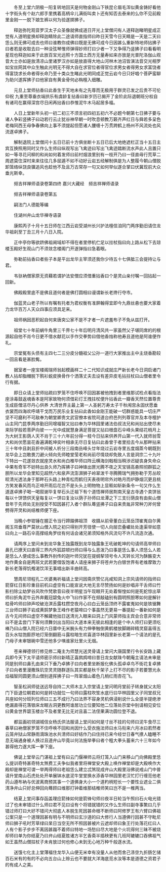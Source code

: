 <!-- { "loadSidebar": true } -->
　　冬至上堂六阴极一阳复转地回天是何物金刚山下铁昆仑眉毛浑似黄金铸好看他十字街头有个赵六郎手里携着高柄伞儿满街叫卖卜还有知否去泰来的么你不见前殿里金刚一一脱下娘生裤以何为验遂掷拂子。

　　释迦弥陀观音罗汉太子众圣像就佛成道日开光上堂僧问有人道释迦睹明星成正觉有人道明星换却释迦睛除此二途请师直指师曰昨日天雪今日天睛是一天是二天曰恁么则无佛可成去也师曰谁教你成佛曰既是无佛可成今日因甚么重新特地师拈拂子曰者若是收取去曰一种没弦琴惟师弹得妙师打曰少者一下又争得乃竖拂子曰看看明星现也释迦如来于此放百宝光远照十方国土西方无量寿如来亦放是光普陀洛伽山观音大士亦如是放清凉山里诸罗汉亦如是放直得大地山河林木池沼皆演法音交光相罗如宝丝网其中众生触此光明无不得大自在求官位者得官位求男女者得男女求富饶者得富饶求长命者得长命乃至十类众生睹此光明同成正觉云岩今日只好唱个菩萨蛮聊为助兴遂挥拂子曰他家自有黄金骨何必栴檀入细雕。

　　元旦上堂师拈香曰此香生于天地未有之先尊而无极用于群灵已发之后贵不可伦仰祝
九重至尊垂衣端拱乐有虞龄复拈香曰新岁历已揭开了金阶此际退朝班分权自有诸司在赢得深宫尽日闲再拈香曰恭惟泥牛木马起居多福。

　　人日上堂新年头初一初二初三不须言初四初五初六不必题今朝第七日拂子要与诸人争彩竖拂子曰动若行云止犹谷神早朝一时吹息顿教万籁齐声红日与舜若多呈色老梅同西王母争春佛向上事不须提起但愿诸人腰缠十万贯跨鹤上杨州不风流处也风流遂卓拂子。

　　解制退院上堂僧问十五日已前十方俱坐断十五日已后大地绝遮栏正当十五日主宾互换照用同时又作么生师曰纵观写出飞禽迹曰写出飞禽迹踏断流水声此人且置只如一等寻花问柳的和尚如何着发师曰前村烟浪里别有一枝开乃曰一径直毋行荒草二周遮莫住深村来来往往几多屈遁不如不动好云岩五经解制俱是为人整履今朝山僧脱卸笼络纵饶良骥追风也趁他不及且万古常存一句又如何举似遂合掌曰伏冀现前大众垂光斯幸。

　　频吉祥禅师语录卷第四终
嘉兴大藏经　频吉祥禅师语录


　　频吉祥禅师语录卷第五

　　嗣法门人德能等编

　　住湖州弁山龙华禅寺语录

　　康熙丙子十月十五日师在江西云岩受湖州长兴护法檀信洎同门两序勤旧请住龙华祖刹至丁丑三月十八日入院。

　　正中亭你等欲跻佛祖阃域却不得在者里停机伫足以拄杖指曰向上路从松下去琼楼玉殿好生观山门不须敛念楼阁门开遂弹指曰急着眼。

　　弥勒前拈香曰者些子本是平出龙华主宰须还我你少待五十七俱胝三会提持让与君。

　　韦驮衲僧家原无资藉若谓护法安僧应须借重拈香曰个是灵山亲付嘱一回拈起一回新。

　　佛殿殿里底不是佛且道何者是佛打圆相曰谩谓新长老搀行夺市。

　　伽蓝灵山老子所以有嘱有托者为君权衡有准屏翰得宜即今九鼎丝悬也要大家着力龙华百万人天众四事应须具足来。

　　祖师祸因恶积起自何来唐突公家不是不才者一片遮羞布子不免从兹打开。

　　祖堂七十年前蜗牛角里三千界七十年后明月清风共一家虽然父子堪同席的的根源起自他不肖今日更不借水献花以手作交拳势曰借他香烛称他寿且道他是阿谁便作礼。

　　宗堂冤有头债有主四七二三分皮分髓祖父公孙一道行大家推出主中主烧香勘较一回且看是甚脸觜。

　　据室者一座宝楼阁瑞师翁起模画样二十二代知识成就庄严新长老今日洞启诸门教人拈却脂帽脱下鹘衫蜕皮换骨作个洒落丈夫去设有差异皮毛拈拄杖曰山僧者里令行有据。

　　即日众请上堂师拈疏曰罗笼不住呼唤不回因甚被他拽到者里维那试检点看指法座涂毒鼓返魂香本是阿家故物何须借彩灯王拽拄杖便升拈香此一瓣香天然位置尊贵生成臣僧洁尽丹心供养
大清世界主最上第一人圣躬万寿太子千秋闱宫永固伏愿垂衣裳而四海欢呼靖干戈而万民乐业复拈曰此香如金刚王能破一切群惑能具一切庄严坚不可磨利不可敌奉为朝堂卿贵文武官僚本省院司道台府邑列列尊官并及本寺檀护山主同门昆季两序勤旧同增福智又拈曰奉为华林园里诸法伯叔法兄和尚拈出使尽未来际学般若菩萨向彼一一光中成就慧身满足菩提又拈曰根盘石伞峰头果结花梢月上为大树王影荫人天不肖于三十六年前分得一枝今日拈来供养开山第一代入就师翁雪大和尚伏愿昙花香遍满乾坤奕叶相承无尽日复拈曰此香曾于者里拾去今从那畔拈来三十年中且剥且折中间被人析分三段南岳峰头廿年烧过云岩寺里五度烟蒸今朝既到龙华会上岂敢畏刀避火倾向先师睦堂莹老和尚前尽情烧却免致人言是洞宗二十九叶下特出一花遂敛衣就座灵水和尚白椎毕师曰阵云横海剑戟相当稍涉迟疑丧身失命众中果有奇军不妨特出良久师乃挥拂子曰神锋出匣光腾不夜之天宝镜高悬照彻群狐之胆所以龙华会里知见超然六和泉声流澎湃狮子岭翠泼千寻腾腾瑞气拥弥勒于芳丛皎皎清光透法身于那畔石头路上种青松而鹤归天表夜明帘外对皓月而炉静烟沉更且桃方笑发春风而鸟正啼开雨后花岂不是头头上明物物上显秪如斩新条令一句又作么生道遂卓拂子喝一喝叙谢毕复举石头迁祖下有个道悟禅师居荆南天皇古寺遇个卖饼翁每以十饼馈供天皇每复以一饼曰复汝以荫子孙师曰龙潭之下三支衍荫良有由矣山僧昔年于先师处无别授受不知因甚打入者个群队蓦竖拂子曰自来贵胤非常种刀斧何曾劈得开灵和尚结椎师便下座。

　　当晚小参钳锤在握正令当行蹄蹋佛祖顶　收摄从前骨董白云笼岳顶崔嵬自尔黄阁玉帘垂尊严莫状山僧入院之初只得别开芳径使一切人向层峦叠巘处处逢渠举如意曰向上一路石伞高撑结角罗纹有何话会诸兄弟须知格外风流句不许凡流造次通。

　　请两序上堂问未到龙华象王独露既到龙华独露象王吼破乾坤的句请师高举师曰鼻孔已撩天曰直得三界内外狐踪顿扫师曰得与么恶泼乃曰事是恁么事人须恁么人若是恁么人便成恁么事教外别传的迦叶师兄犹在提纲挈领号令人天转长河为酥酪变大地作黄金自是两班文武若要借饭饱诸人请座来狮子将苍弁为白银世界有老维摩致力新长老落得饥飧渴饮浑无事唱出新丰曲转高。

　　慧周尼领程孔二优婆夷祈福请上堂问因斋庆赞亿兆咸知洞上宗风请师的指师曰箭穿红日影珍重目前机曰虚空有口能宣说大地无言尽赞扬如何是妙唱非干舌师曰竹影扫除尘劫梦谷风吹作梵歌音曰夜半明星当午现眼开无处着惭惶如何是死蛇惊出草师曰折角泥牛云外奔戴冠碧兔火中飞曰作家不在频敲磕别有圆明照胆寒如何是解针枯骨吟师曰钟声咬破沧溟舌露柱攒空夜月心曰白云笼岳顶终不露崔嵬如何是铁锯舞三台师曰狮子岩成黄鹄梦象王峰作老猿啼曰个事虽然无更易一番提起一番新如何是古今无间师曰虚空不解藏他拙日送清光入眼来曰洞上门风蒙师指主宾会合意非常师曰不是孟尝门下客何须舞剑出当阳曰大道本来无彼此相逢的是个中人师打曰更须吃棒乃曰山僧入院已经六日廪中无米腕头有力伸拳触倒黄鹤楼放脚踢碎精灵窟喜得五百头水牯饱膨脝地灯笼倒翻筋斗露柱暗生欢喜道华林园里新长老第一个请法的是孔门母子未审银碗中雪还他多少咦谁家灶里火无烟。

　　苍来禅德领行修见修二庵主为师慧光送灵骨请上堂问大唐国里行令长安路上藏兵即今天下太平请师密示师曰新晴正喜鹧鸪啼曰昔日龙女献珠今朝庵主请法未审是同是别师曰鼻孔由来只下垂乃卓拂子曰向者里坐断报化佛头孤卓卓鸟不街花复卓拂子曰向者里漫撒珠玑空灵灵随群逐队其实都是秋千架子上打不尽的影子若要慧光永焰福智同圆更须山僧别道挥拂子曰一阵翠烟山着色几梢红雨杏花飞。

　　智圣松涧师徒送远导自持二大师木主入宗堂请上堂问明月堂前子转身就父太阳门下臣退位朝君如何是转功就位一句师曰露柱吹笙水底行曰华林园里父子同堂叔兄共座如何分班列位师曰三五不成行乃曰法界不容身灵机俱浸削说什么全提半提绝渗绝漏直得花落银床龙眠古洞更教阿谁居功立位要知他二位落处宗堂中别请相见安位曰黄金世界碧玉楼台不及者里无比无对且喜二法侄果满功圆位登不退。

　　都监画初领湖城信女杨氏供法服请上堂问如何是寸丝不挂的句师曰泥牛食尽三春草曰衲僧家罗笼不住呼唤不回和尚因什么受衣施法师曰水马衔来六月冰曰若然者云笼弁狱山常静雨滴珠池水共清师曰好结作乃曰住持已来今经廿日春气撩人瞌睡不息无端通身被人换过且道弁山毕竟以何法施举拳曰者个粗大拳头蓄来六十三年如今甚得他力遂大挥一拳下座。

　　佛诞上堂举云门湛祖上堂有曰云门偃禅师云将灯笼入山门来移山门向佛殿里恁么提训奇特甚奇特太煞费工夫争似我者里将禅堂安大殿上唤作禅堂却是大殿唤作大殿却是禅堂可谓一举两得师曰老祖恁么建立忒煞现成弁山大殿里浴佛说戒山门中普请升堂南山石虎处处开单展钵水底泥牛堂堂换水添香华林园里老汉忙打行缠觅他老药山遵布衲与优波离商预其事一个道佛身大小一个道杓柄短长一个要性业遮业二俱清净弁山只好总伸回向蓦顾曰维那打钟着维那结椎师笑曰岂不是一椎两当。

　　结夏上堂问事存函盖理应箭锋如何是箭锋句师曰夜半日轮当午照曰石火电光错过了也未审错过什么师曰君不见曰设有个将错就错的又作么生师曰副寺事繁曰几乎错过师打曰大好不错问大彻底人本脱生死因甚命根不断师曰阿修罗王有六臂曰佛祖公案只是一个道理因甚有明与不明师曰玄沙道的曰大修行人当遵佛行因甚不守毗尼师曰狮子吼时芳草绿曰杲日当空无所不照因甚被片云遮却师曰象王行处落花红曰人人有个影子步步不离因甚蹋不着师曰特地一场愁曰尽大地是个火坑得何三昧不被烧却师曰单为你结夏乃曰弁山结夏胜诸方半乞香斋半插秧更有几班阿辘辘口吞佛祖气如王虽然山僧拄杖子未肯放过何也修心未到无心地万种千般逐水流。

　　送饿七化主上堂薄福住龙华入山便无米幸有没量人从他而舍己涤空九折肠乞储百石米有的有的不必向五台山上赊云也不要就大洋海底觅水汝等本是道德之资君子的有成人之美。

